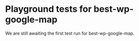 # Playground tests for best-wp-google-map
We are still awaiting the first test run for best-wp-google-map.
